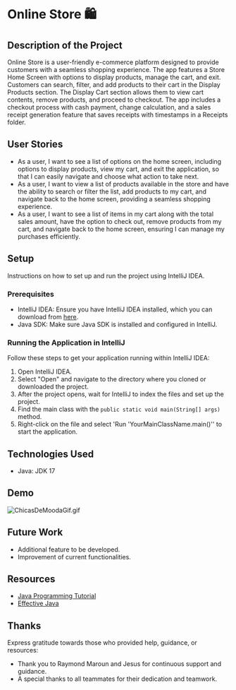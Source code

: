# Online Store 🛍️

## Description of the Project

Online Store is a user-friendly e-commerce platform designed to 
provide customers with a seamless shopping experience. 
The app features a Store Home Screen with options to display products, 
manage the cart, and exit. Customers can search, filter, and add 
products to their cart in the Display Products section. The Display Cart section allows 
them to view cart contents, remove products, and proceed to checkout. The app includes a checkout 
process with cash payment, change calculation, and a sales receipt generation feature that saves receipts 
with timestamps in a Receipts folder.


## User Stories


- As a user, I want to see a list of options on the home screen, 
including options to display products, view my cart, 
and exit the application, so that I can easily navigate and choose what action to take next.
- As a user, I want to view a list of products available in the store and 
have the ability to search or filter the list, add products 
to my cart, and navigate back to the home screen, providing a seamless shopping experience.
- As a user, I want to see a list of items in my cart along with the total sales amount, 
have the option to check out, remove products from my cart, 
and navigate back to the home screen, ensuring 
I can manage my purchases efficiently.



## Setup

Instructions on how to set up and run the project using IntelliJ IDEA.

### Prerequisites

- IntelliJ IDEA: Ensure you have IntelliJ IDEA installed, which you can download from [here](https://www.jetbrains.com/idea/download/).
- Java SDK: Make sure Java SDK is installed and configured in IntelliJ.

### Running the Application in IntelliJ

Follow these steps to get your application running within IntelliJ IDEA:

1. Open IntelliJ IDEA.
2. Select "Open" and navigate to the directory where you cloned or downloaded the project.
3. After the project opens, wait for IntelliJ to index the files and set up the project.
4. Find the main class with the `public static void main(String[] args)` method.
5. Right-click on the file and select 'Run 'YourMainClassName.main()'' to start the application.

## Technologies Used

- Java: JDK 17

## Demo


![ChicasDeMoodaGif.gif](..%2F..%2FChicasDeMoodaGif.gif)


## Future Work


- Additional feature to be developed.
- Improvement of current functionalities.

## Resources


- [Java Programming Tutorial](https://www.example.com)
- [Effective Java](https://www.example.com)



## Thanks

Express gratitude towards those who provided help, guidance, or resources:

- Thank you to Raymond Maroun and Jesus for continuous support and guidance.
- A special thanks to all teammates for their dedication and teamwork.
